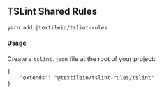 ## TSLint Shared Rules

```
yarn add @textileio/tslint-rules
```

#### Usage

Create a `tslint.json` file at the root of your project:

```
{
    "extends": "@textileio/tslint-rules/tslint"
}
```

